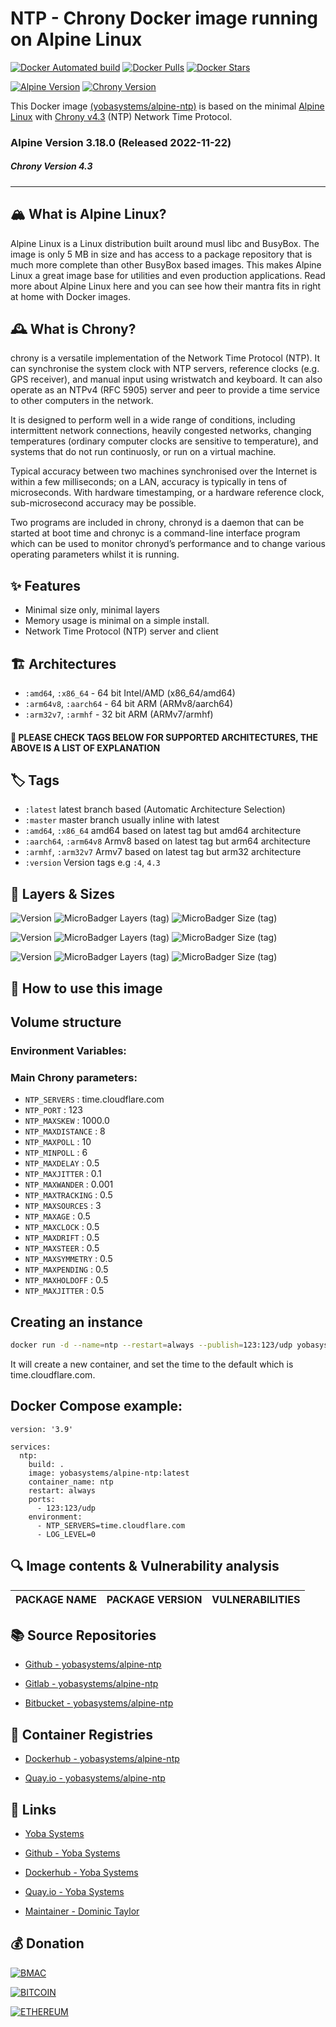 # NTP - Chrony Docker image running on Alpine Linux

[![Docker Automated build](https://img.shields.io/docker/automated/yobasystems/alpine-ntp.svg?style=for-the-badge&logo=docker)](https://hub.docker.com/r/yobasystems/alpine-ntp/)
[![Docker Pulls](https://img.shields.io/docker/pulls/yobasystems/alpine-ntp.svg?style=for-the-badge&logo=docker)](https://hub.docker.com/r/yobasystems/alpine-ntp/)
[![Docker Stars](https://img.shields.io/docker/stars/yobasystems/alpine-ntp.svg?style=for-the-badge&logo=docker)](https://hub.docker.com/r/yobasystems/alpine-ntp/)

[![Alpine Version](https://img.shields.io/badge/Alpine%20version-v3.18.0-green.svg?style=for-the-badge&logo=alpine-linux)](https://alpinelinux.org/)
[![Chrony Version](https://img.shields.io/badge/Chrony%20version-v4.3-green.svg?style=for-the-badge&logo=chrony)](https://chrony.tuxfamily.org/)


This Docker image [(yobasystems/alpine-ntp)](https://hub.docker.com/r/yobasystems/alpine-ntp/) is based on the minimal [Alpine Linux](https://alpinelinux.org/) with [Chrony v4.3](https://chrony.tuxfamily.org/) (NTP) Network Time Protocol.

### Alpine Version 3.18.0 (Released 2022-11-22)
##### Chrony Version 4.3

----

## 🏔️ What is Alpine Linux?
Alpine Linux is a Linux distribution built around musl libc and BusyBox. The image is only 5 MB in size and has access to a package repository that is much more complete than other BusyBox based images. This makes Alpine Linux a great image base for utilities and even production applications. Read more about Alpine Linux here and you can see how their mantra fits in right at home with Docker images.

## 🕰️ What is Chrony?
chrony is a versatile implementation of the Network Time Protocol (NTP). It can synchronise the system clock with NTP servers, reference clocks (e.g. GPS receiver), and manual input using wristwatch and keyboard. It can also operate as an NTPv4 (RFC 5905) server and peer to provide a time service to other computers in the network.

It is designed to perform well in a wide range of conditions, including intermittent network connections, heavily congested networks, changing temperatures (ordinary computer clocks are sensitive to temperature), and systems that do not run continuosly, or run on a virtual machine.

Typical accuracy between two machines synchronised over the Internet is within a few milliseconds; on a LAN, accuracy is typically in tens of microseconds. With hardware timestamping, or a hardware reference clock, sub-microsecond accuracy may be possible.

Two programs are included in chrony, chronyd is a daemon that can be started at boot time and chronyc is a command-line interface program which can be used to monitor chronyd’s performance and to change various operating parameters whilst it is running.

## ✨ Features

* Minimal size only, minimal layers
* Memory usage is minimal on a simple install.
* Network Time Protocol (NTP) server and client


## 🏗️ Architectures

* ```:amd64```, ```:x86_64``` - 64 bit Intel/AMD (x86_64/amd64)
* ```:arm64v8```, ```:aarch64``` - 64 bit ARM (ARMv8/aarch64)
* ```:arm32v7```, ```:armhf``` - 32 bit ARM (ARMv7/armhf)

#### 📝 PLEASE CHECK TAGS BELOW FOR SUPPORTED ARCHITECTURES, THE ABOVE IS A LIST OF EXPLANATION

## 🏷️ Tags

* ```:latest``` latest branch based (Automatic Architecture Selection)
* ```:master``` master branch usually inline with latest
* ```:amd64```, ```:x86_64```  amd64 based on latest tag but amd64 architecture
* ```:aarch64```, ```:arm64v8``` Armv8 based on latest tag but arm64 architecture
* ```:armhf```, ```:arm32v7``` Armv7 based on latest tag but arm32 architecture
* ```:version``` Version tags e.g ```:4```, ```4.3```

## 📏 Layers & Sizes

![Version](https://img.shields.io/badge/version-amd64-blue.svg?style=for-the-badge)
![MicroBadger Layers (tag)](https://img.shields.io/microbadger/layers/yobasystems/alpine-ntp/amd64.svg?style=for-the-badge)
![MicroBadger Size (tag)](https://img.shields.io/microbadger/image-size/yobasystems/alpine-ntp/amd64.svg?style=for-the-badge)

![Version](https://img.shields.io/badge/version-aarch64-blue.svg?style=for-the-badge)
![MicroBadger Layers (tag)](https://img.shields.io/microbadger/layers/yobasystems/alpine-ntp/aarch64.svg?style=for-the-badge)
![MicroBadger Size (tag)](https://img.shields.io/microbadger/image-size/yobasystems/alpine-ntp/aarch64.svg?style=for-the-badge)

![Version](https://img.shields.io/badge/version-armhf-blue.svg?style=for-the-badge)
![MicroBadger Layers (tag)](https://img.shields.io/microbadger/layers/yobasystems/alpine-ntp/armhf.svg?style=for-the-badge)
![MicroBadger Size (tag)](https://img.shields.io/microbadger/image-size/yobasystems/alpine-ntp/armhf.svg?style=for-the-badge)


## 🚀 How to use this image
## Volume structure

### Environment Variables:

### Main Chrony parameters:

* `NTP_SERVERS` : time.cloudflare.com
* `NTP_PORT` : 123
* `NTP_MAXSKEW` : 1000.0
* `NTP_MAXDISTANCE` : 8
* `NTP_MAXPOLL` : 10
* `NTP_MINPOLL` : 6
* `NTP_MAXDELAY` : 0.5
* `NTP_MAXJITTER` : 0.1
* `NTP_MAXWANDER` : 0.001
* `NTP_MAXTRACKING` : 0.5
* `NTP_MAXSOURCES` : 3
* `NTP_MAXAGE` : 0.5
* `NTP_MAXCLOCK` : 0.5
* `NTP_MAXDRIFT` : 0.5
* `NTP_MAXSTEER` : 0.5
* `NTP_MAXSYMMETRY` : 0.5
* `NTP_MAXPENDING` : 0.5
* `NTP_MAXHOLDOFF` : 0.5
* `NTP_MAXJITTER` : 0.5

## Creating an instance


```bash
docker run -d --name=ntp --restart=always --publish=123:123/udp yobasystems/alpine-ntp
```

It will create a new container, and set the time to the default which is time.cloudflare.com.

## Docker Compose example:


```yalm
version: '3.9'

services:
  ntp:
    build: .
    image: yobasystems/alpine-ntp:latest
    container_name: ntp
    restart: always
    ports:
      - 123:123/udp
    environment:
      - NTP_SERVERS=time.cloudflare.com
      - LOG_LEVEL=0
```

## 🔍 Image contents & Vulnerability analysis

| PACKAGE NAME          | PACKAGE VERSION | VULNERABILITIES |
|-----------------------|-----------------|-----------------|


## 📚 Source Repositories

* [Github - yobasystems/alpine-ntp](https://github.com/yobasystems/alpine-ntp)

* [Gitlab - yobasystems/alpine-ntp](https://gitlab.com/yobasystems/alpine-ntp)

* [Bitbucket - yobasystems/alpine-ntp](https://bitbucket.org/yobasystems/alpine-ntp/)


## 🐳 Container Registries

* [Dockerhub - yobasystems/alpine-ntp](https://hub.docker.com/r/yobasystems/alpine-ntp/)

* [Quay.io - yobasystems/alpine-ntp](https://quay.io/repository/yobasystems/alpine-ntp)


## 🔗 Links

* [Yoba Systems](https://www.yobasystems.co.uk/)

* [Github - Yoba Systems](https://github.com/yobasystems/)

* [Dockerhub - Yoba Systems](https://hub.docker.com/u/yobasystems/)

* [Quay.io - Yoba Systems](https://quay.io/organization/yobasystems)

* [Maintainer - Dominic Taylor](https://github.com/dominictayloruk)

## 💰 Donation

[![BMAC](https://img.shields.io/badge/BUY%20ME%20A%20COFFEE-£5-blue.svg?style=for-the-badge&logo=buy-me-a-coffee)](https://www.buymeacoffee.com/dominictayloruk?new=1)

[![BITCOIN](https://img.shields.io/badge/BTC-bc1q7hy8qmyvq7rw6slrna7yffcdnj9rcg4e9xjecc-blue.svg?style=for-the-badge&logo=bitcoin)](bitcoin:bc1q7hy8qmyvq7rw6slrna7yffcdnj9rcg4e9xjecc)

[![ETHEREUM](https://img.shields.io/badge/ETH-0xb6bE2e4da3d86b50Bdae1F9B6960c23dd87C532C-blue.svg?style=for-the-badge&logo=ethereum)](ethereum:0xb6bE2e4da3d86b50Bdae1F9B6960c23dd87C532C)